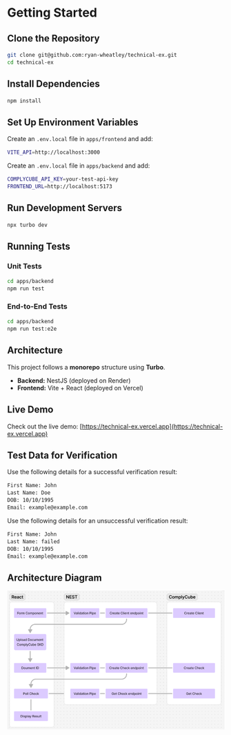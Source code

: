 # Getting Started

## Clone the Repository
```sh
git clone git@github.com:ryan-wheatley/technical-ex.git
cd technical-ex
```

## Install Dependencies
```sh
npm install
```

## Set Up Environment Variables

Create an `.env.local` file in `apps/frontend` and add:
```sh
VITE_API=http://localhost:3000
```

Create an `.env.local` file in `apps/backend` and add:
```sh
COMPLYCUBE_API_KEY=your-test-api-key
FRONTEND_URL=http://localhost:5173
```

## Run Development Servers
```sh
npx turbo dev
```

## Running Tests

### Unit Tests
```sh
cd apps/backend
npm run test
```

### End-to-End Tests
```sh
cd apps/backend
npm run test:e2e
```

## Architecture
This project follows a **monorepo** structure using **Turbo**.
- **Backend:** NestJS (deployed on Render)
- **Frontend:** Vite + React (deployed on Vercel)

## Live Demo
Check out the live demo: [https://technical-ex.vercel.app](https://technical-ex.vercel.app)

## Test Data for Verification
Use the following details for a successful verification result:
```sh
First Name: John
Last Name: Doe
DOB: 10/10/1995
Email: example@example.com
```

Use the following details for an unsuccessful verification result:
```sh
First Name: John
Last Name: failed
DOB: 10/10/1995
Email: example@example.com


```

## Architecture Diagram
![diagram.png](diagram.png)